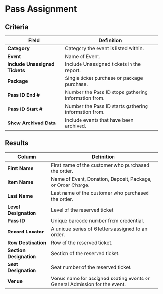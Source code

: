 # Pass Assignment

## Criteria

| **Field** | **Definition** |
| --- | --- |
| **Category** | Category the event is listed within. |
| **Event** | Name of Event. |
| **Include Unassigned Tickets** | Include Unassigned tickets in the report. |
| **Package** | Single ticket purchase or package purchase. |
| **Pass ID End \#** | Number the Pass ID stops gathering information from. |
| **Pass ID Start \#** | Number the Pass ID starts gathering information from. |
| **Show Archived Data** | Include events that have been archived. |

## Results

| **Column** | **Definition** |
| --- | --- |
| **First Name** | First name of the customer who purchased the order. |
| **Item Name** | Name of Event, Donation, Deposit, Package, or Order Charge. |
| **Last Name** | Last name of the customer who purchased the order. |
| **Level Designation** | Level of the reserved ticket. |
| **Pass ID** | Unique barcode number from credential. |
| **Record Locator** | A unique series of 6 letters assigned to an order. |
| **Row Destination** | Row of the reserved ticket. |
| **Section Designation** | Section of the reserved ticket. |
| **Seat Designation** | Seat number of the reserved ticket. |
| **Venue** | Venue name for assigned seating events or General Admission for the event. |

